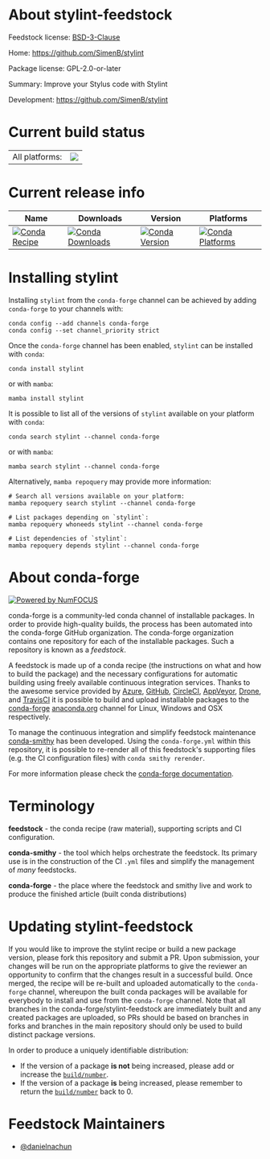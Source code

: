 About stylint-feedstock
=======================

Feedstock license: [BSD-3-Clause](https://github.com/conda-forge/stylint-feedstock/blob/main/LICENSE.txt)

Home: https://github.com/SimenB/stylint

Package license: GPL-2.0-or-later

Summary: Improve your Stylus code with Stylint

Development: https://github.com/SimenB/stylint

Current build status
====================


<table><tr><td>All platforms:</td>
    <td>
      <a href="https://dev.azure.com/conda-forge/feedstock-builds/_build/latest?definitionId=24389&branchName=main">
        <img src="https://dev.azure.com/conda-forge/feedstock-builds/_apis/build/status/stylint-feedstock?branchName=main">
      </a>
    </td>
  </tr>
</table>

Current release info
====================

| Name | Downloads | Version | Platforms |
| --- | --- | --- | --- |
| [![Conda Recipe](https://img.shields.io/badge/recipe-stylint-green.svg)](https://anaconda.org/conda-forge/stylint) | [![Conda Downloads](https://img.shields.io/conda/dn/conda-forge/stylint.svg)](https://anaconda.org/conda-forge/stylint) | [![Conda Version](https://img.shields.io/conda/vn/conda-forge/stylint.svg)](https://anaconda.org/conda-forge/stylint) | [![Conda Platforms](https://img.shields.io/conda/pn/conda-forge/stylint.svg)](https://anaconda.org/conda-forge/stylint) |

Installing stylint
==================

Installing `stylint` from the `conda-forge` channel can be achieved by adding `conda-forge` to your channels with:

```
conda config --add channels conda-forge
conda config --set channel_priority strict
```

Once the `conda-forge` channel has been enabled, `stylint` can be installed with `conda`:

```
conda install stylint
```

or with `mamba`:

```
mamba install stylint
```

It is possible to list all of the versions of `stylint` available on your platform with `conda`:

```
conda search stylint --channel conda-forge
```

or with `mamba`:

```
mamba search stylint --channel conda-forge
```

Alternatively, `mamba repoquery` may provide more information:

```
# Search all versions available on your platform:
mamba repoquery search stylint --channel conda-forge

# List packages depending on `stylint`:
mamba repoquery whoneeds stylint --channel conda-forge

# List dependencies of `stylint`:
mamba repoquery depends stylint --channel conda-forge
```


About conda-forge
=================

[![Powered by
NumFOCUS](https://img.shields.io/badge/powered%20by-NumFOCUS-orange.svg?style=flat&colorA=E1523D&colorB=007D8A)](https://numfocus.org)

conda-forge is a community-led conda channel of installable packages.
In order to provide high-quality builds, the process has been automated into the
conda-forge GitHub organization. The conda-forge organization contains one repository
for each of the installable packages. Such a repository is known as a *feedstock*.

A feedstock is made up of a conda recipe (the instructions on what and how to build
the package) and the necessary configurations for automatic building using freely
available continuous integration services. Thanks to the awesome service provided by
[Azure](https://azure.microsoft.com/en-us/services/devops/), [GitHub](https://github.com/),
[CircleCI](https://circleci.com/), [AppVeyor](https://www.appveyor.com/),
[Drone](https://cloud.drone.io/welcome), and [TravisCI](https://travis-ci.com/)
it is possible to build and upload installable packages to the
[conda-forge](https://anaconda.org/conda-forge) [anaconda.org](https://anaconda.org/)
channel for Linux, Windows and OSX respectively.

To manage the continuous integration and simplify feedstock maintenance
[conda-smithy](https://github.com/conda-forge/conda-smithy) has been developed.
Using the ``conda-forge.yml`` within this repository, it is possible to re-render all of
this feedstock's supporting files (e.g. the CI configuration files) with ``conda smithy rerender``.

For more information please check the [conda-forge documentation](https://conda-forge.org/docs/).

Terminology
===========

**feedstock** - the conda recipe (raw material), supporting scripts and CI configuration.

**conda-smithy** - the tool which helps orchestrate the feedstock.
                   Its primary use is in the construction of the CI ``.yml`` files
                   and simplify the management of *many* feedstocks.

**conda-forge** - the place where the feedstock and smithy live and work to
                  produce the finished article (built conda distributions)


Updating stylint-feedstock
==========================

If you would like to improve the stylint recipe or build a new
package version, please fork this repository and submit a PR. Upon submission,
your changes will be run on the appropriate platforms to give the reviewer an
opportunity to confirm that the changes result in a successful build. Once
merged, the recipe will be re-built and uploaded automatically to the
`conda-forge` channel, whereupon the built conda packages will be available for
everybody to install and use from the `conda-forge` channel.
Note that all branches in the conda-forge/stylint-feedstock are
immediately built and any created packages are uploaded, so PRs should be based
on branches in forks and branches in the main repository should only be used to
build distinct package versions.

In order to produce a uniquely identifiable distribution:
 * If the version of a package **is not** being increased, please add or increase
   the [``build/number``](https://docs.conda.io/projects/conda-build/en/latest/resources/define-metadata.html#build-number-and-string).
 * If the version of a package **is** being increased, please remember to return
   the [``build/number``](https://docs.conda.io/projects/conda-build/en/latest/resources/define-metadata.html#build-number-and-string)
   back to 0.

Feedstock Maintainers
=====================

* [@danielnachun](https://github.com/danielnachun/)

